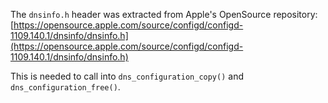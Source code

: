 The `dnsinfo.h` header was extracted from Apple's OpenSource repository:
[https://opensource.apple.com/source/configd/configd-1109.140.1/dnsinfo/dnsinfo.h](https://opensource.apple.com/source/configd/configd-1109.140.1/dnsinfo/dnsinfo.h)

This is needed to call into `dns_configuration_copy()` and `dns_configuration_free()`.
